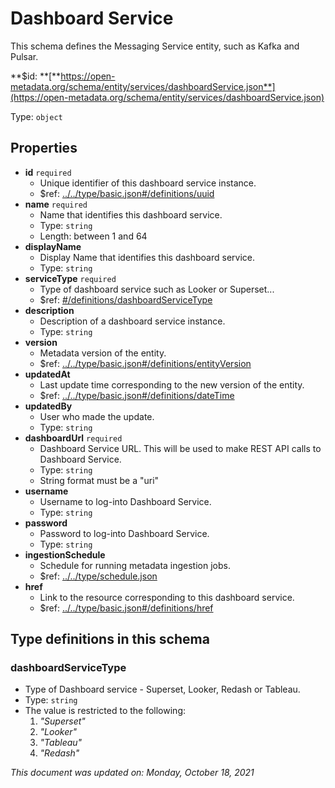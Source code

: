 # Dashboard Service

This schema defines the Messaging Service entity, such as Kafka and Pulsar.

**$id: **[**https://open-metadata.org/schema/entity/services/dashboardService.json**](https://open-metadata.org/schema/entity/services/dashboardService.json)

Type: `object`

## Properties

* **id** `required`
  * Unique identifier of this dashboard service instance.
  * $ref: [../../type/basic.json#/definitions/uuid](../types/basic.md#uuid)
* **name** `required`
  * Name that identifies this dashboard service.
  * Type: `string`
  * Length: between 1 and 64
* **displayName**
  * Display Name that identifies this dashboard service.
  * Type: `string`
* **serviceType** `required`
  * Type of dashboard service such as Looker or Superset...
  * $ref: [#/definitions/dashboardServiceType](dashboardservice.md#dashboardservicetype)
* **description**
  * Description of a dashboard service instance.
  * Type: `string`
* **version**
  * Metadata version of the entity.
  * $ref: [../../type/basic.json#/definitions/entityVersion](../types/basic.md#entityversion)
* **updatedAt**
  * Last update time corresponding to the new version of the entity.
  * $ref: [../../type/basic.json#/definitions/dateTime](../types/basic.md#datetime)
* **updatedBy**
  * User who made the update.
  * Type: `string`
* **dashboardUrl** `required`
  * Dashboard Service URL. This will be used to make REST API calls to Dashboard Service.
  * Type: `string`
  * String format must be a "uri"
* **username**
  * Username to log-into Dashboard Service.
  * Type: `string`
* **password**
  * Password to log-into Dashboard Service.
  * Type: `string`
* **ingestionSchedule**
  * Schedule for running metadata ingestion jobs.
  * $ref: [../../type/schedule.json](../types/schedule.md)
* **href**
  * Link to the resource corresponding to this dashboard service.
  * $ref: [../../type/basic.json#/definitions/href](../types/basic.md#href)

## Type definitions in this schema

### dashboardServiceType

* Type of Dashboard service - Superset, Looker, Redash or Tableau.
* Type: `string`
* The value is restricted to the following:
  1. _"Superset"_
  2. _"Looker"_
  3. _"Tableau"_
  4. _"Redash"_

_This document was updated on: Monday, October 18, 2021_
